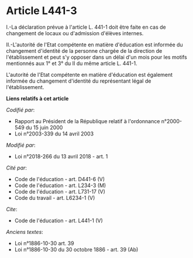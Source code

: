 # Article L441-3

I.-La déclaration prévue à l'article L. 441-1 doit être faite en cas de changement de locaux ou d'admission d'élèves
internes. 

II.-L'autorité de l'Etat compétente en matière d'éducation est informée du changement d'identité de la personne chargée de la
direction de l'établissement et peut s'y opposer dans un délai d'un mois pour les motifs mentionnés aux 1° et 3° du II du
même article L. 441-1. 

L'autorité de l'Etat compétente en matière d'éducation est également informée du changement d'identité du représentant légal
de l'établissement.

**Liens relatifs à cet article**

_Codifié par_:

  - Rapport au Président de la République relatif à l'ordonnance n°2000-549 du 15 juin 2000
  - Loi n°2003-339 du 14 avril 2003

_Modifié par_:

  - Loi n°2018-266 du 13 avril 2018 - art. 1

_Cité par_:

  - Code de l'éducation - art. D441-6 (V)
  - Code de l'éducation - art. L234-3 (M)
  - Code de l'éducation - art. L731-17 (V)
  - Code du travail - art. L6234-1 (V)

_Cite_:

  - Code de l'éducation - art. L441-1 (V)

_Anciens textes_:

  - Loi n°1886-10-30 art. 39
  - Loi n°1886-10-30 du 30 octobre 1886 - art. 39 (Ab)
